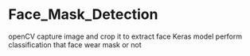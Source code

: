 # Face_Mask_Detection
  openCV capture image and crop it to extract face
  Keras model perform classification that face wear mask or not
